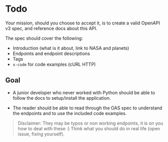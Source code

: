 # Todo

Your mission, should you choose to accept it, is to create a valid OpenAPI v3 spec,
and reference docs about this API.

The spec should cover the following:

- Introduction (what is it about, link to NASA and planets)
- Endpoints and endpoint descriptions
- Tags
- `x-code` for code examples (cURL HTTP)

## Goal

- A junior developer who never worked with Python should be able to follow the docs to
setup/install the application.

- The reader should be able to read through the OAS spec to understand the endpoints and to use the included
code examples.

> Disclaimer: They may be typos or non working endpoints, it is on you how to deal with these :)
Think what you should do in real life (open issue, fixing yourself).